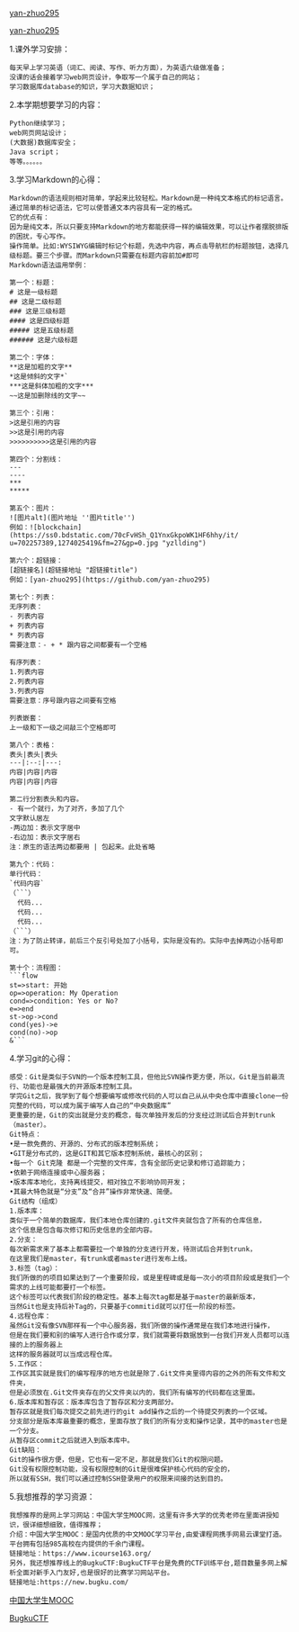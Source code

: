 [yan-zhuo295](https://github.com/yan-zhuo295)

<a href="https://github.com/yan-zhuo295" target="_blank">yan-zhuo295</a>

1.课外学习安排：
```
每天早上学习英语（词汇、阅读、写作、听力方面），为英语六级做准备；
没课的话会接着学习web网页设计，争取写一个属于自己的网站；
学习数据库database的知识，学习大数据知识；
```
2.本学期想要学习的内容：
```
Python继续学习；
web网页网站设计；
(大数据)数据库安全；
Java script；
等等。。。。。。
```
3.学习Markdown的心得：
```
Markdown的语法规则相对简单，学起来比较轻松。Markdown是一种纯文本格式的标记语言。通过简单的标记语法，它可以使普通文本内容具有一定的格式。
它的优点有：
因为是纯文本，所以只要支持Markdown的地方都能获得一样的编辑效果，可以让作者摆脱排版的困扰，专心写作。
操作简单。比如:WYSIWYG编辑时标记个标题，先选中内容，再点击导航栏的标题按钮，选择几级标题。要三个步骤。而Markdown只需要在标题内容前加#即可
Markdown语法运用举例：

第一个：标题：
# 这是一级标题
## 这是二级标题
### 这是三级标题
#### 这是四级标题
##### 这是五级标题
###### 这是六级标题

第二个：字体：
**这是加粗的文字**
*这是倾斜的文字*`
***这是斜体加粗的文字***
~~这是加删除线的文字~~

第三个：引用：
>这是引用的内容
>>这是引用的内容
>>>>>>>>>>这是引用的内容

第四个：分割线：
---
----
***
*****

第五个：图片：
![图片alt](图片地址 ''图片title'')
例如：![blockchain](https://ss0.bdstatic.com/70cFvHSh_Q1YnxGkpoWK1HF6hhy/it/
u=702257389,1274025419&fm=27&gp=0.jpg "yzllding")

第六个：超链接：
[超链接名](超链接地址 "超链接title")
例如：[yan-zhuo295](https://github.com/yan-zhuo295)

第七个：列表：
无序列表：
- 列表内容
+ 列表内容
* 列表内容
需要注意：- + * 跟内容之间都要有一个空格

有序列表：
1.列表内容
2.列表内容
3.列表内容
需要注意：序号跟内容之间要有空格

列表嵌套：
上一级和下一级之间敲三个空格即可

第八个：表格：
表头|表头|表头
---|:--:|---:
内容|内容|内容
内容|内容|内容

第二行分割表头和内容。
- 有一个就行，为了对齐，多加了几个
文字默认居左
-两边加：表示文字居中
-右边加：表示文字居右
注：原生的语法两边都要用 | 包起来。此处省略

第九个：代码：
单行代码：
`代码内容`
（```）
  代码...
  代码...
  代码...
（```）
注：为了防止转译，前后三个反引号处加了小括号，实际是没有的。实际中去掉两边小括号即可。

第十个：流程图：
```flow
st=>start: 开始
op=>operation: My Operation
cond=>condition: Yes or No?
e=>end
st->op->cond
cond(yes)->e
cond(no)->op
&```
```
4.学习git的心得：
```
感受：Git是类似于SVN的一个版本控制工具，但他比SVN操作更方便，所以，Git是当前最流行、功能也是最强大的开源版本控制工具。
学完Git之后，我学到了每个想要编写或修改代码的人可以自己从从中央仓库中直接clone一份完整的代码，可以成为属于编写人自己的“中央数据库”
更重要的是，Git的突出就是分支的概念，每次单独开发后的分支经过测试后合并到trunk（master）。
Git特点：
•是一款免费的、开源的、分布式的版本控制系统；
•GIT是分布式的，这是GIT和其它版本控制系统，最核心的区别；
•每一个 Git克隆 都是一个完整的文件库，含有全部历史记录和修订追踪能力；
•依赖于网络连接或中心服务器；
•版本库本地化，支持离线提交，相对独立不影响协同开发；
•其最大特色就是“分支”及“合并”操作非常快速、简便。
Git结构（组成）
1.版本库：
类似于一个简单的数据库，我们本地仓库创建的.git文件夹就包含了所有的仓库信息，
这个信息是包含每次修订和历史信息的全部内容。
2.分支：
每次新需求来了基本上都需要拉一个单独的分支进行开发，待测试后合并到trunk，
在这里我们是master，有trunk或者master进行发布上线。
3.标签（tag）：
我们所做的的项目如果达到了一个重要阶段，或是里程碑或是每一次小的项目阶段或是我们一个需求的上线可能都要打一个标签。
这个标签可以代表我们阶段的稳定性。基本上每次tag都是基于master的最新版本，
当然Git也是支持后补Tag的，只要基于commitid就可以打任一阶段的标签。
4.远程仓库：
虽然Git没有像SVN那样有一个中心服务器，我们所做的操作通常是在我们本地进行操作，
但是在我们要和别的编写人进行合作或分享，我们就需要将数据放到一台我们开发人员都可以连接的上的服务器上
这样的服务器就可以当成远程仓库。
5.工作区：
工作区其实就是我们的编写程序的地方也就是除了.Git文件夹里得内容的之外的所有文件和文件夹，
但是必须放在.Git文件夹存在的父文件夹以内的，我们所有编写的代码都在这里面。
6.版本库和暂存区：版本库包含了暂存区和分支两部分。
暂存区就是我们每次提交之前先进行的git add操作之后的一个待提交列表的一个区域。
分支部分是版本库最重要的概念，里面存放了我们的所有分支和操作记录，其中的master也是一个分支。
从暂存区commit之后就进入到版本库中。
Git缺陷：
Git的操作很方便，但是，它也有一定不足，那就是我们Git的权限问题。
Git没有权限控制功能，没有权限控制的Git是很难保护核心代码的安全的，
所以就有SSH，我们可以通过控制SSH登录用户的权限来间接的达到目的。
```
5.我想推荐的学习资源：
```
我想推荐的是网上学习网站：中国大学生MOOC网，这里有许多大学的优秀老师在里面讲授知识，很详细想细致，值得推荐；
介绍：中国大学生MOOC：是国内优质的中文MOOC学习平台,由爱课程网携手网易云课堂打造。平台拥有包括985高校在内提供的千余门课程。
链接地址：https://www.icourse163.org/
另外，我还想推荐线上的BugkuCTF:BugkuCTF平台是免费的CTF训练平台,题目数量多网上解析全面对新手入门友好,也是很好的比赛学习网站平台。
链接地址:https://new.bugku.com/
```
<a href="https://www.icourse163.org/" target="_blank">中国大学生MOOC</a>

<a href="https://new.bugku.com/" target="_blank">BugkuCTF</a>

